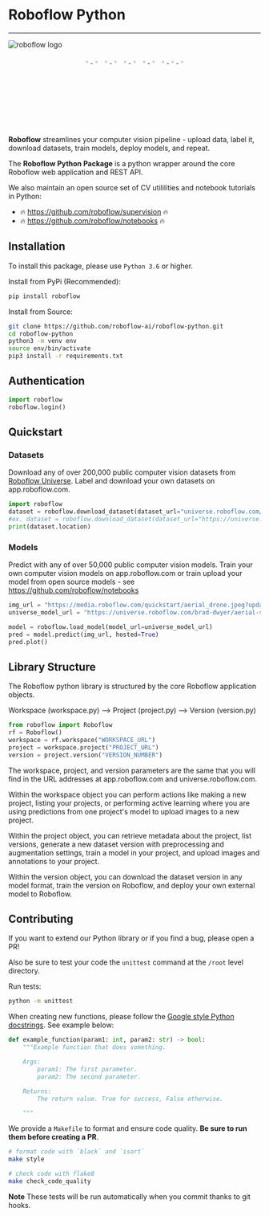 # Roboflow Python

---
![roboflow logo](https://media.roboflow.com/homepage/cv_pipeline_compact.png?updatedAt=1679939317160)


  <div align="center">
      <a href="https://youtube.com/roboflow">
          <img
            src="https://media.roboflow.com/notebooks/template/icons/purple/youtube.png?ik-sdk-version=javascript-1.4.3&updatedAt=1672949634652"
            width="3%"
          />
      </a>
      <img src="https://raw.githubusercontent.com/ultralytics/assets/main/social/logo-transparent.png" width="3%"/>
      <a href="https://roboflow.com">
          <img
            src="https://media.roboflow.com/notebooks/template/icons/purple/roboflow-app.png?ik-sdk-version=javascript-1.4.3&updatedAt=1672949746649"
            width="3%"
          />
      </a>
      <img src="https://raw.githubusercontent.com/ultralytics/assets/main/social/logo-transparent.png" width="3%"/>
      <a href="https://www.linkedin.com/company/roboflow-ai/">
          <img
            src="https://media.roboflow.com/notebooks/template/icons/purple/linkedin.png?ik-sdk-version=javascript-1.4.3&updatedAt=1672949633691"
            width="3%"
          />
      </a>
      <img src="https://raw.githubusercontent.com/ultralytics/assets/main/social/logo-transparent.png" width="3%"/>
      <a href="https://docs.roboflow.com">
          <img
            src="https://media.roboflow.com/notebooks/template/icons/purple/knowledge.png?ik-sdk-version=javascript-1.4.3&updatedAt=1672949634511"
            width="3%"
          />
      </a>
      <img src="https://raw.githubusercontent.com/ultralytics/assets/main/social/logo-transparent.png" width="3%"/>
      <a href="https://disuss.roboflow.com">
          <img
            src="https://media.roboflow.com/notebooks/template/icons/purple/forum.png?ik-sdk-version=javascript-1.4.3&updatedAt=1672949633584"
            width="3%"
          />
      <img src="https://raw.githubusercontent.com/ultralytics/assets/main/social/logo-transparent.png" width="3%"/>
      <a href="https://blog.roboflow.com">
          <img
            src="https://media.roboflow.com/notebooks/template/icons/purple/blog.png?ik-sdk-version=javascript-1.4.3&updatedAt=1672949633605"
            width="3%"
          />
      </a>
      </a>
  </div>

  <br>

**Roboflow** streamlines your computer vision pipeline - upload data, label it, download datasets, train models, deploy models, and repeat.

The **Roboflow Python Package** is a python wrapper around the core Roboflow web application and REST API.

We also maintain an open source set of CV utililities and notebook tutorials in Python:

* :fire: https://github.com/roboflow/supervision :fire:
* :fire: https://github.com/roboflow/notebooks :fire:

## Installation

To install this package, please use `Python 3.6` or higher.

Install from PyPi (Recommended):

```bash
pip install roboflow
```

Install from Source:

```bash
git clone https://github.com/roboflow-ai/roboflow-python.git
cd roboflow-python
python3 -m venv env
source env/bin/activate
pip3 install -r requirements.txt
```

## Authentication

```python
import roboflow
roboflow.login()
```

## Quickstart

### Datasets

Download any of over 200,000 public computer vision datasets from [Roboflow Universe](universe.roboflow.com). Label and download your own datasets on app.roboflow.com.

```python
import roboflow
dataset = roboflow.download_dataset(dataset_url="universe.roboflow.com/...", model_format="yolov8")
#ex. dataset = roboflow.download_dataset(dataset_url="https://universe.roboflow.com/joseph-nelson/bccd/dataset/1", model_format="yolov8")
print(dataset.location)
```

### Models

Predict with any of over 50,000 public computer vision models. Train your own computer vision models on app.roboflow.com or train upload your model from open source models - see https://github.com/roboflow/notebooks

```python
img_url = "https://media.roboflow.com/quickstart/aerial_drone.jpeg?updatedAt=1678743716455"
universe_model_url = "https://universe.roboflow.com/brad-dwyer/aerial-solar-panels/model/6"

model = roboflow.load_model(model_url=universe_model_url)
pred = model.predict(img_url, hosted=True)
pred.plot()
```

## Library Structure

The Roboflow python library is structured by the core Roboflow application objects.

Workspace (workspace.py) --> Project (project.py) --> Version (version.py)

```python
from roboflow import Roboflow
rf = Roboflow()
workspace = rf.workspace("WORKSPACE_URL")
project = workspace.project("PROJECT_URL")
version = project.version("VERSION_NUMBER")
```

The workspace, project, and version parameters are the same that you will find in the URL addresses at app.roboflow.com and universe.roboflow.com.

Within the workspace object you can perform actions like making a new project, listing your projects, or performing active learning where you are using predictions from one project's model to upload images to a new project.

Within the project object, you can retrieve metadata about the project, list versions, generate a new dataset version with preprocessing and augmentation settings, train a model in your project, and upload images and annotations to your project.

Within the version object, you can download the dataset version in any model format, train the version on Roboflow, and deploy your own external model to Roboflow.

## Contributing

If you want to extend our Python library or if you find a bug, please open a PR!

Also be sure to test your code the `unittest` command at the `/root` level directory.

Run tests:

```bash
python -m unittest
```

When creating new functions, please follow the [Google style Python docstrings](https://sphinxcontrib-napoleon.readthedocs.io/en/latest/example_google.html). See example below:

```python
def example_function(param1: int, param2: str) -> bool:
    """Example function that does something.

    Args:
        param1: The first parameter.
        param2: The second parameter.

    Returns:
        The return value. True for success, False otherwise.

    """
```

We provide a `Makefile` to format and ensure code quality. **Be sure to run them before creating a PR**.

```bash
# format code with `black` and `isort`
make style

# check code with flake8
make check_code_quality
```

**Note** These tests will be run automatically when you commit thanks to git hooks.